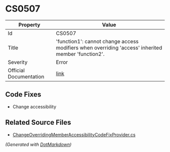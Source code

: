 # CS0507

| Property               | Value                                                                                               |
| ---------------------- | --------------------------------------------------------------------------------------------------- |
| Id                     | CS0507                                                                                              |
| Title                  | 'function1': cannot change access modifiers when overriding 'access' inherited member 'function2'\. |
| Severity               | Error                                                                                               |
| Official Documentation | [link](http://docs.microsoft.com/en-us/dotnet/csharp/language-reference/compiler-messages/cs0507)   |

## Code Fixes

* Change accessibility

## Related Source Files

* [ChangeOverridingMemberAccessibilityCodeFixProvider.cs](../../src/CodeFixes/CSharp/CodeFixes/ChangeOverridingMemberAccessibilityCodeFixProvider.cs)

*\(Generated with [DotMarkdown](http://github.com/JosefPihrt/DotMarkdown)\)*